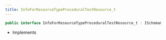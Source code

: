 ```yaml
---
title: InfoForResourceTypeProceduralTestResource_t
---
```


```csharp
public interface InfoForResourceTypeProceduralTestResource_t : ISchemaClass<InfoForResourceTypeProceduralTestResource_t>, ISchemaField, ISchemaClass, INativeHandle
```

- Implements

